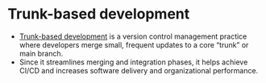 
# Trunk-based development 
- [Trunk-based development](https://www.atlassian.com/continuous-delivery/continuous-integration/trunk-based-development) is a version control management practice where developers merge small, frequent updates to a core “trunk” or main branch. 
- Since it streamlines merging and integration phases, it helps achieve CI/CD and increases software delivery and organizational performance.